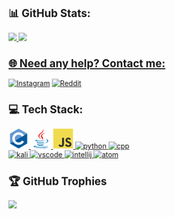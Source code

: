 ## 📊 GitHub Stats:

<p align="left">
<a href="https://github.com/fatihhdr">
  <img height="180em" src="https://github-readme-stats-eight-theta.vercel.app/api?username=fatihhdr&show_icons=true&theme=dark&include_all_commits=true&count_private=true"/>
    <img height="180em" src="https://github-readme-stats-eight-theta.vercel.app/api/top-langs/?username=fatihhdr&layout=compact&langs_count=8&theme=dark"/>
  
 ## 🌐 Need any help? Contact me:
[![Instagram](https://img.shields.io/badge/Instagram-%23E4405F.svg?logo=Instagram&logoColor=white)](https://instagram.com/al.fatihofficial) [![Reddit](https://img.shields.io/badge/Reddit-%23FF4500.svg?logo=Reddit&logoColor=white)](https://reddit.com/user/u/BigMusclBoy) 

## 💻 Tech Stack:
  <a href="https://www.cprogramming.com/" target="_blank" rel="noreferrer"> <img src="https://raw.githubusercontent.com/devicons/devicon/master/icons/c/c-original.svg" alt="c" width="40" height="40"/> 
  <a href="https://www.java.com" target="_blank" rel="noreferrer"> <img src="https://raw.githubusercontent.com/devicons/devicon/master/icons/java/java-original.svg" alt="java" width="40" height="40"/> 
  <a href="https://developer.mozilla.org/en-US/docs/Web/JavaScript" target="_blank" rel="noreferrer"> <img src="https://raw.githubusercontent.com/devicons/devicon/master/icons/javascript/javascript-original.svg" alt="javascript" width="40" height="40"/> 
  <a href="https://www.python.org" target="_blank" rel="nonreferrer"> <img src="https://cdn.jsdelivr.net/gh/devicons/devicon@latest/icons/python/python-original.svg" alt="python" width="40" height="40"/>
  <a href="https://cplusplus.com" target="_blank" rel="nonreferrer"> <img src="https://cdn.jsdelivr.net/gh/devicons/devicon@latest/icons/cplusplus/cplusplus-original.svg" alt="cpp" width="40" height="40"/>  
  <a href="https://www.kali.org/" target="_blank" rel="nonreferrer"> <img src="https://cdn.jsdelivr.net/gh/devicons/devicon@latest/icons/debian/debian-original.svg" alt="kali" width="40" height="40"/>
  <a href="https://code.visualstudio.com/" target="_blank" rel="nonreferrer"> <img src="https://cdn.jsdelivr.net/gh/devicons/devicon@latest/icons/vscode/vscode-original.svg" alt="vscode" width="40" height="40"/>
  <a href="https://www.jetbrains.com/idea/" target="_blank" rel="nonreferrer"> <img src="https://cdn.jsdelivr.net/gh/devicons/devicon@latest/icons/intellij/intellij-original.svg" alt="intellij" width="40" height="40"/>
  <a href="https://atom-editor.cc/" target="_blank" rel="nonreferrer"> <img src="https://cdn.jsdelivr.net/gh/devicons/devicon@latest/icons/atom/atom-original.svg" alt="atom" width="40" height="40" />
</a>          
</p>

## 🏆 GitHub Trophies
![](https://github-profile-trophy.vercel.app/?username=FatihHDR&theme=darkhub&no-frame=false&no-bg=false&margin-w=4)

